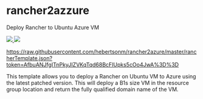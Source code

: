 # rancher2azzure
Deploy Rancher to Ubuntu Azure VM

<a href="https://portal.azure.com/#create/Microsoft.Template/uri/https%3A%2F%2Fraw.githubusercontent.com%2FAzure%2Fazure-quickstart-templates%2FrancherTemplate.json" target="_blank">
    <img src="http://azuredeploy.net/deploybutton.png"/>
</a>

<a href="https://portal.azure.com/#create/Microsoft.Template/uri/https%3A%2F%2Fraw.githubusercontent.com%2Fhebertsonm%2Francher2azure%2Fmaster%2FrancherTemplate.json?token=AfbuANJfgITnPkyJIZVKqTqd68BcFlUpks5cOo4JwA%3D%3D" target="_blank">
    <img src="http://azuredeploy.net/deploybutton.png"/>
</a>

https://raw.githubusercontent.com/hebertsonm/rancher2azure/master/rancherTemplate.json?token=AfbuANJfgITnPkyJIZVKqTqd68BcFlUpks5cOo4JwA%3D%3D

This template allows you to deploy a Rancher on Ubuntu VM to Azure using the latest patched version. This will deploy a B1s size VM in the resource group location and return the fully qualified domain name of the VM.

